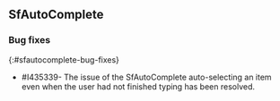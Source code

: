 ## SfAutoComplete

### Bug fixes
{:#sfautocomplete-bug-fixes}

* \#I435339- The issue of the SfAutoComplete auto-selecting an item even when the user had not finished typing has been resolved.
